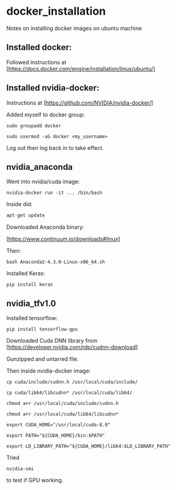 # docker_installation
Notes on installing docker images on ubuntu machine

## Installed docker: 

Followed instructions at [https://docs.docker.com/engine/installation/linux/ubuntu/]

## Installed nvidia-docker:

Instructions at [https://github.com/NVIDIA/nvidia-docker/]

Added myself to docker group:

```shell
sudo groupadd docker
```
```shell
sudo usermod -aG docker <my_username>
```
Log out then log back in to take effect.

## nvidia_anaconda

Went into nvidia/cuda image:

```shell
nvidia-docker run -it ... /bin/bash
```
Inside did:

```python
apt-get update
```

Downloaded Anaconda binary:

[https://www.continuum.io/downloads#linux]

Then:

```shell
bash Anaconda2-4.3.0-Linux-x86_64.sh
```

Installed Keras:

```shell
pip install keras
```
## nvidia_tfv1.0

Installed tensorflow:

```shell
pip install tensorflow-gpu
```

Downloaded Cuda DNN library from [https://developer.nvidia.com/rdp/cudnn-download]

Gunzipped and untarred file. 

Then inside nvidia-docker image:

```docker
cp cuda/include/cudnn.h /usr/local/cuda/include/

cp cuda/lib64/libcudnn* /usr/local/cuda/lib64/

chmod a+r /usr/local/cuda/include/cudnn.h

chmod a+r /usr/local/cuda/lib64/libcudnn*

export CUDA_HOME="/usr/local/cuda-8.0"

export PATH="${CUDA_HOME}/bin:$PATH"

export LD_LIBRARY_PATH="${CUDA_HOME}/lib64:$LD_LIBRARY_PATH"

```

Tried 
```shell
nvidia-smi
```
to test if GPU working. 

